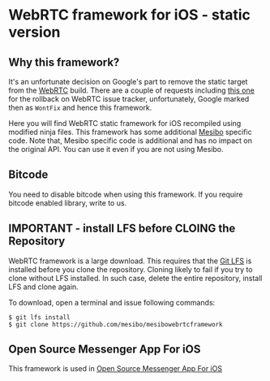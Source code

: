 # WebRTC framework for iOS - static version

## Why this framework?
It's an unfortunate decision on Google's part to remove the static target from the [WebRTC](https://webrtc.org/native-code/ios/) build. There are a couple of requests including [this one](https://bugs.chromium.org/p/webrtc/issues/detail?id=10008) for the rollback on WebRTC issue tracker, unfortunately, Google marked then as `WontFix` and hence this framework.

Here you will find WebRTC static framework for iOS recompiled using modified ninja files. This framework has some additional [Mesibo](https://mesibo.com) specific code. Note that, Mesibo specific code is additional and has no impact on the original API. You can use it even if you are not using Mesibo.

## Bitcode
You need to disable bitcode when using this framework. If you require bitcode enabled library, write to us. 

## IMPORTANT - install LFS before CLOING the Repository
WebRTC framework is a large download. This requires that the [Git LFS](https://git-lfs.github.com/) is installed before you clone the repository. Cloning likely to fail if you try to clone without LFS installed. In such case, delete the entire repository, install LFS and clone again.

To download, open a terminal and issue following commands:

    $ git lfs install
    $ git clone https://github.com/mesibo/mesibowebrtcframework

## Open Source Messenger App For iOS
This framework is used in [Open Source Messenger App For iOS](https://github.com/mesibo/messenger-app-ios)
